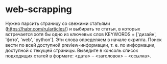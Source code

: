 # web-scrapping
Нужно парсить страницу со свежими статьями (https://habr.com/ru/articles/) и выбирать те статьи, в которых встречается хотя бы одно из ключевых слов KEYWORDS = ['дизайн', 'фото', 'web', 'python']. Эти слова определяем в начале скрипта. Поиск вести по всей доступной preview-информации, т. е. по информации, доступной с текущей страницы. Выведите в консоль список подходящих статей в формате: <дата> – <заголовок> – <ссылка>.